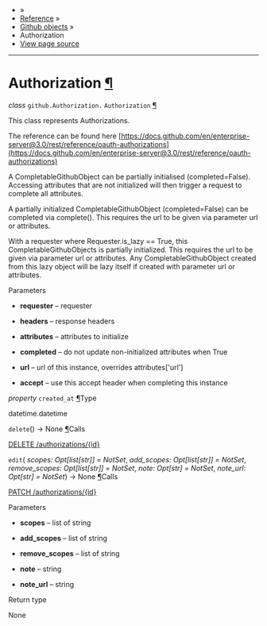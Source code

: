 - »
- [Reference](https://pygithub.readthedocs.io/en/stable/reference.html) »
- [Github objects](https://pygithub.readthedocs.io/en/stable/github_objects.html) »
- Authorization
- [View page source](https://pygithub.readthedocs.io/en/stable/_sources/github_objects/Authorization.rst.txt)

* * *

# Authorization [¶](https://pygithub.readthedocs.io/en/stable/github_objects/Authorization.html\#authorization "Permalink to this headline")

_class_ `github.Authorization.` `Authorization` [¶](https://pygithub.readthedocs.io/en/stable/github_objects/Authorization.html#github.Authorization.Authorization "Permalink to this definition")

This class represents Authorizations.

The reference can be found here
[https://docs.github.com/en/enterprise-server@3.0/rest/reference/oauth-authorizations](https://docs.github.com/en/enterprise-server@3.0/rest/reference/oauth-authorizations)

A CompletableGithubObject can be partially initialised (completed=False). Accessing attributes that are not
initialized will then trigger a request to complete all attributes.

A partially initialized CompletableGithubObject (completed=False) can be completed
via complete(). This requires the url to be given via parameter url or attributes.

With a requester where Requester.is\_lazy == True, this CompletableGithubObjects is
partially initialized. This requires the url to be given via parameter url or attributes.
Any CompletableGithubObject created from this lazy object will be lazy itself if created with
parameter url or attributes.

Parameters

- **requester** – requester

- **headers** – response headers

- **attributes** – attributes to initialize

- **completed** – do not update non-initialized attributes when True

- **url** – url of this instance, overrides attributes\['url'\]

- **accept** – use this accept header when completing this instance


_property_ `created_at` [¶](https://pygithub.readthedocs.io/en/stable/github_objects/Authorization.html#github.Authorization.Authorization.created_at "Permalink to this definition")Type

datetime.datetime

`delete`() → None [¶](https://pygithub.readthedocs.io/en/stable/github_objects/Authorization.html#github.Authorization.Authorization.delete "Permalink to this definition")Calls

[DELETE /authorizations/{id}](https://docs.github.com/en/developers/apps/authorizing-oauth-apps)

`edit`( _scopes: Opt\[list\[str\]\] = NotSet_, _add\_scopes: Opt\[list\[str\]\] = NotSet_, _remove\_scopes: Opt\[list\[str\]\] = NotSet_, _note: Opt\[str\] = NotSet_, _note\_url: Opt\[str\] = NotSet_) → None [¶](https://pygithub.readthedocs.io/en/stable/github_objects/Authorization.html#github.Authorization.Authorization.edit "Permalink to this definition")Calls

[PATCH /authorizations/{id}](https://docs.github.com/en/developers/apps/authorizing-oauth-apps)

Parameters

- **scopes** – list of string

- **add\_scopes** – list of string

- **remove\_scopes** – list of string

- **note** – string

- **note\_url** – string


Return type

None